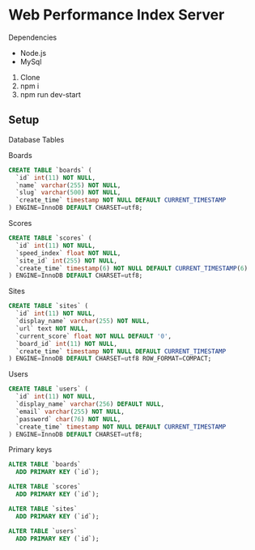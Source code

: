# Web Performance Index Server

Dependencies
- Node.js
- MySql

1. Clone
2. npm i
3. npm run dev-start

## Setup

Database Tables

Boards

```sql
CREATE TABLE `boards` (
  `id` int(11) NOT NULL,
  `name` varchar(255) NOT NULL,
  `slug` varchar(500) NOT NULL,
  `create_time` timestamp NOT NULL DEFAULT CURRENT_TIMESTAMP
) ENGINE=InnoDB DEFAULT CHARSET=utf8;
```

Scores

```sql
CREATE TABLE `scores` (
  `id` int(11) NOT NULL,
  `speed_index` float NOT NULL,
  `site_id` int(255) NOT NULL,
  `create_time` timestamp(6) NOT NULL DEFAULT CURRENT_TIMESTAMP(6)
) ENGINE=InnoDB DEFAULT CHARSET=utf8;
```

Sites

```sql
CREATE TABLE `sites` (
  `id` int(11) NOT NULL,
  `display_name` varchar(255) NOT NULL,
  `url` text NOT NULL,
  `current_score` float NOT NULL DEFAULT '0',
  `board_id` int(11) NOT NULL,
  `create_time` timestamp NOT NULL DEFAULT CURRENT_TIMESTAMP
) ENGINE=InnoDB DEFAULT CHARSET=utf8 ROW_FORMAT=COMPACT;
```

Users

```sql
CREATE TABLE `users` (
  `id` int(11) NOT NULL,
  `display_name` varchar(256) DEFAULT NULL,
  `email` varchar(255) NOT NULL,
  `password` char(76) NOT NULL,
  `create_time` timestamp NOT NULL DEFAULT CURRENT_TIMESTAMP
) ENGINE=InnoDB DEFAULT CHARSET=utf8;
```

Primary keys

```sql
ALTER TABLE `boards`
  ADD PRIMARY KEY (`id`);

ALTER TABLE `scores`
  ADD PRIMARY KEY (`id`);

ALTER TABLE `sites`
  ADD PRIMARY KEY (`id`);

ALTER TABLE `users`
  ADD PRIMARY KEY (`id`);
```